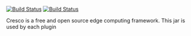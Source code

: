 [![Build Status](https://travis-ci.org/CrescoEdge/library.svg?branch=master)](https://travis-ci.org/CrescoEdge/library)
[![Build Status](https://sonarcloud.io/api/project_badges/measure?project=cresco.io%3Alibrary&metric=alert_status)](https://sonarcloud.io/dashboard?id=cresco.io%3Alibrary)

Cresco is a free and open source edge computing framework.
This jar is used by each plugin
